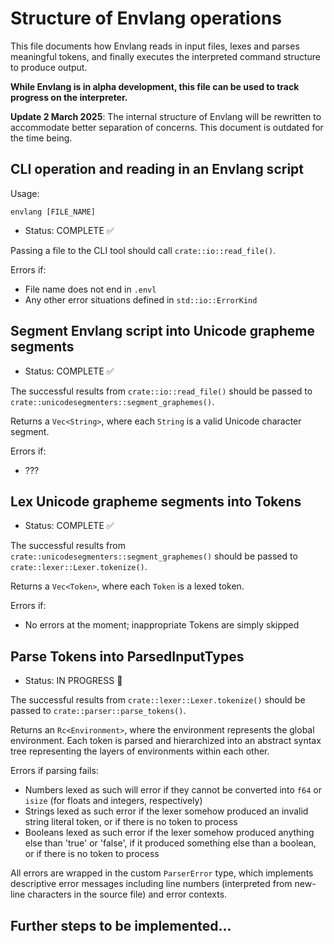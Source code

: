 # Structure of Envlang operations

This file documents how Envlang reads in input files, lexes and parses meaningful tokens, and finally executes the interpreted command structure to produce output.

**While Envlang is in alpha development, this file can be used to track progress on the interpreter.**

**Update 2 March 2025**: The internal structure of Envlang will be rewritten to accommodate better separation of concerns. This document is outdated for the time being.

## CLI operation and reading in an Envlang script

Usage:

```
envlang [FILE_NAME]
```

- Status: COMPLETE ✅

Passing a file to the CLI tool should call `crate::io::read_file()`.

Errors if:
- File name does not end in `.envl`
- Any other error situations defined in `std::io::ErrorKind`

## Segment Envlang script into Unicode grapheme segments

- Status: COMPLETE ✅

The successful results from `crate::io::read_file()` should be passed to `crate::unicodesegmenters::segment_graphemes()`.

Returns a `Vec<String>`, where each `String` is a valid Unicode character segment.

Errors if:
- ???

## Lex Unicode grapheme segments into Tokens

- Status: COMPLETE ✅

The successful results from `crate::unicodesegmenters::segment_graphemes()` should be passed to `crate::lexer::Lexer.tokenize()`.

Returns a `Vec<Token>`, where each `Token` is a lexed token.

Errors if:
- No errors at the moment; inappropriate Tokens are simply skipped

## Parse Tokens into ParsedInputTypes

- Status: IN PROGRESS 🚧

The successful results from `crate::lexer::Lexer.tokenize()` should be passed to `crate::parser::parse_tokens()`.

Returns an `Rc<Environment>`, where the environment represents the global environment. Each token is parsed and hierarchized into an abstract syntax tree representing the layers of environments within each other.

Errors if parsing fails:
-  Numbers lexed as such will error if they cannot be converted into `f64` or `isize` (for floats and integers, respectively)
-  Strings lexed as such error if the lexer somehow produced an invalid string literal token, or if there is no token to process
-  Booleans lexed as such error if the lexer somehow produced anything else than 'true' or 'false', if it produced something else than a boolean, or if there is no token to process

All errors are wrapped in the custom `ParserError` type, which implements descriptive error messages including line numbers (interpreted from new-line characters in the source file) and error contexts.

## Further steps to be implemented...